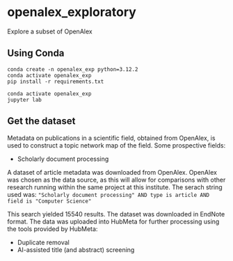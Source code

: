 # openalex_exploratory
Explore a subset of OpenAlex

## Using Conda
```
conda create -n openalex_exp python=3.12.2
conda activate openalex_exp
pip install -r requirements.txt
```

```
conda activate openalex_exp
jupyter lab
```

## Get the dataset
Metadata on publications in a scientific field, obtained from OpenAlex, is used to construct a topic network map of the field. 
Some prospective fields:
* Scholarly document processing

A dataset of article metadata was downloaded from OpenAlex. OpenAlex was chosen as the data source, as this will allow for comparisons with other research running within the same project at this institute. The serach string used was:
`"Scholarly document processing" AND type is article AND field is "Computer Science"`

This search yielded 15540 results. The dataset was downloaded in EndNote format. The data was uploaded into HubMeta for further processing using the tools provided by HubMeta:
* Duplicate removal
* AI-assisted title (and abstract) screening
  
